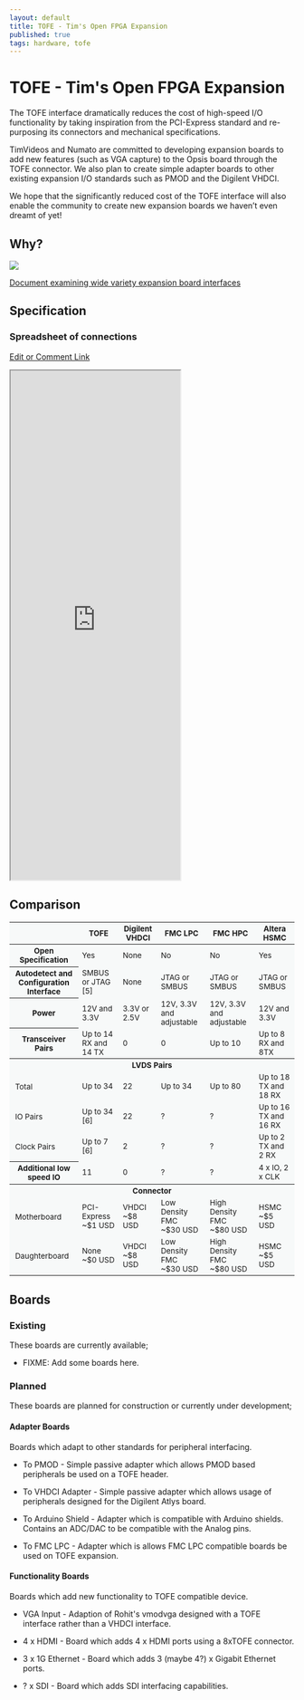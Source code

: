 ```yaml
---
layout: default
title: TOFE - Tim's Open FPGA Expansion
published: true
tags: hardware, tofe
---
```


# TOFE - Tim's Open FPGA Expansion

The TOFE interface dramatically reduces the cost of high-speed I/O
functionality by taking inspiration from the PCI-Express standard and
re-purposing its connectors and mechanical specifications.

TimVideos and Numato are committed to developing expansion boards to add new
features (such as VGA capture) to the Opsis board through the TOFE connector.
We also plan to create simple adapter boards to other existing expansion I/O
standards such as PMOD and the Digilent VHDCI.

We hope that the significantly reduced cost of the TOFE interface will also
enable the community to create new expansion boards we haven’t even dreamt of
yet!

## Why?

<img src="http://imgs.xkcd.com/comics/standards.png">

<a href="https://docs.google.com/document/d/1KzStzKqC7nXBJ8nz8FIvqCoLN01p7YXi8MhAZCt0oXw/edit">Document examining wide variety expansion board interfaces</a>

## Specification


### Spreadsheet of connections

<a href="https://docs.google.com/spreadsheets/d/15rivtOcSG4kqKf0AUK_OwBfs67XQtW8byr8kc5FUTgE/edit">Edit or Comment Link</a>
<iframe src="https://docs.google.com/spreadsheets/d/15rivtOcSG4kqKf0AUK_OwBfs67XQtW8byr8kc5FUTgE/pubhtml?widget=true&amp;headers=false" style="min-height: 900px;"></iframe>


## Comparison

<table style="font-size: 10pt; background-color: #F7F9F9">
<thead>
 <tr>
  <th></th>
  <th class="tofe00">TOFE</th>
  <th class="dvhdci">Digilent VHDCI</th>
  <th class="fmclpc">FMC LPC</th>
  <th class="fmchpc">FMC HPC</th>
  <th class="alhsmc">Altera HSMC</th>
 </tr>
</thead>
<tbody>
 <tr>
  <th>Open Specification</th>
  <td class="tofe00">Yes</td>
  <td class="dvhdci">None</td>
  <td class="fmclpc">No</td>
  <td class="fmchpc">No</td>
  <td class="alhsmc">Yes</td>
 </tr><tr>
  <th>Autodetect and Configuration Interface</th>
  <td class="tofe00">SMBUS or JTAG [5]</td>
  <td class="dvhdci">None</td>
  <td class="fmclpc">JTAG or SMBUS</td>
  <td class="fmchpc">JTAG or SMBUS</td>
  <td class="alhsmc">JTAG or SMBUS</td>
 </tr><tr>
  <th>Power</th>
  <td class="tofe00">12V and 3.3V</td>
  <td class="dvhdci">3.3V or 2.5V</td>
  <td class="fmclpc">12V, 3.3V and adjustable</td>
  <td class="fmchpc">12V, 3.3V and adjustable</td>
  <td class="alhsmc">12V and 3.3V</td>
 </tr><tr>
  <th>Transceiver Pairs</th>
  <td class="tofe00">Up to 14 RX and 14 TX</td>
  <td class="dvhdci">0</td>
  <td class="fmclpc">0</td>
  <td class="fmchpc">Up to 10</td>
  <td class="alhsmc">Up to 8 RX and 8TX</td>
 </tr><tr>
  <th colspan="9">LVDS Pairs</th>
 </tr><tr>
  <td style="padding: 2px; padding-left: 10px">Total</td>
  <td class="tofe00">Up to 34</td>
  <td class="dvhdci">22</td>
  <td class="fmclpc">Up to 34</td>
  <td class="fmchpc">Up to 80</td>
  <td class="alhsmc">Up to 18 TX and 18 RX</td>
 </tr><tr>
  <td style="padding: 2px; padding-left: 10px">IO Pairs</td>
  <td class="tofe00">Up to 34 [6]</td>
  <td class="dvhdci">22</td>
  <td class="fmclpc">?</td>
  <td class="fmchpc">?</td>
  <td class="alhsmc">Up to 16 TX and 16 RX</td>
 </tr><tr>
  <td style="padding: 2px; padding-left: 10px">Clock Pairs</td>
  <td class="tofe00">Up to 7 [6]</td>
  <td class="dvhdci">2</td>
  <td class="fmclpc">?</td>
  <td class="fmchpc">?</td>
  <td class="alhsmc">Up to 2 TX and 2 RX</td>
 </tr><tr>
  <th>Additional low speed IO</th>
  <td class="tofe00">11</td>
  <td class="dvhdci">0</td>
  <td class="fmclpc">?</td>
  <td class="fmchpc">?</td>
  <td class="alhsmc">4 x IO, 2 x CLK</td>
 </tr><tr>
  <th colspan="9">Connector</th>
 </tr><tr>
  <td style="padding: 2px; padding-left: 10px">Motherboard</td>
  <td class="tofe00">PCI-Express<br>~$1 USD</td>
  <td class="dvhdci">VHDCI<br>~$8 USD</td>
  <td class="fmclpc">Low Density FMC<br>~$30 USD</td>
  <td class="fmchpc">High Density FMC<br>~$80 USD</td>
  <td class="alhsmc">HSMC<br>~$5 USD</td>
 </tr><tr>
  <td style="padding: 2px; padding-left: 10px">Daughterboard</td>
  <td class="tofe00">None<br>~$0 USD</td>
  <td class="dvhdci">VHDCI<br>~$8 USD</td>
  <td class="fmclpc">Low Density FMC<br>~$30 USD</td>
  <td class="fmchpc">High Density FMC<br>~$80 USD</td>
  <td class="alhsmc">HSMC<br>~$5 USD</td>
 </tr>
</tbody>
</table>

## Boards

### Existing

These boards are currently available;

 * FIXME: Add some boards here.


### Planned

These boards are planned for construction or currently under development;

#### Adapter Boards

Boards which adapt to other standards for peripheral interfacing.

 * To PMOD - Simple passive adapter which allows PMOD based peripherals be used
   on a TOFE header.

 * To VHDCI Adapter - Simple passive adapter which allows usage of peripherals
   designed for the Digilent Atlys board.

 * To Arduino Shield - Adapter which is compatible with Arduino shields.
   Contains an ADC/DAC to be compatible with the Analog pins.

 * To FMC LPC - Adapter which is allows FMC LPC compatible boards be used on
   TOFE expansion.

#### Functionality Boards

Boards which add new functionality to TOFE compatible device.

 * VGA Input - Adaption of Rohit's vmodvga designed with a TOFE interface
   rather than a VHDCI interface.

 * 4 x HDMI - Board which adds 4 x HDMI ports using a 8xTOFE connector.

 * 3 x 1G Ethernet - Board which adds 3 (maybe 4?) x Gigabit Ethernet ports.

 * ? x SDI - Board which adds SDI interfacing capabilities.

